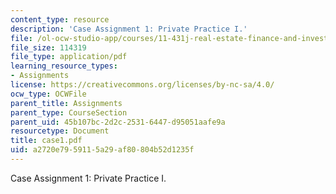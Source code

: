 ```yaml
---
content_type: resource
description: 'Case Assignment 1: Private Practice I.'
file: /ol-ocw-studio-app/courses/11-431j-real-estate-finance-and-investment-fall-2006/a2720e7959115a29af80804b52d1235f_case1.pdf
file_size: 114319
file_type: application/pdf
learning_resource_types:
- Assignments
license: https://creativecommons.org/licenses/by-nc-sa/4.0/
ocw_type: OCWFile
parent_title: Assignments
parent_type: CourseSection
parent_uid: 45b107bc-2d2c-2531-6447-d95051aafe9a
resourcetype: Document
title: case1.pdf
uid: a2720e79-5911-5a29-af80-804b52d1235f
---
```

Case Assignment 1: Private Practice I.